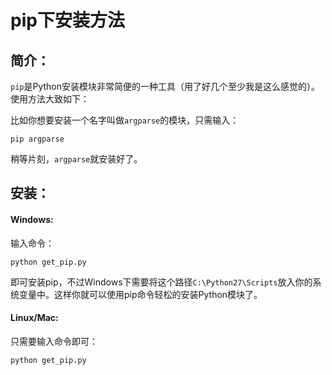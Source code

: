 pip下安装方法
==========
## 简介：
`pip`是Python安装模块非常简便的一种工具（用了好几个至少我是这么感觉的）。
使用方法大致如下：

比如你想要安装一个名字叫做`argparse`的模块，只需输入：

    pip argparse

稍等片刻，`argparse`就安装好了。

## 安装：

#### Windows:
输入命令：

    python get_pip.py

即可安装pip，不过Windows下需要将这个路径`C:\Python27\Scripts`放入你的系统变量中。这样你就可以使用pip命令轻松的安装Python模块了。

#### Linux/Mac:

只需要输入命令即可：

    python get_pip.py


